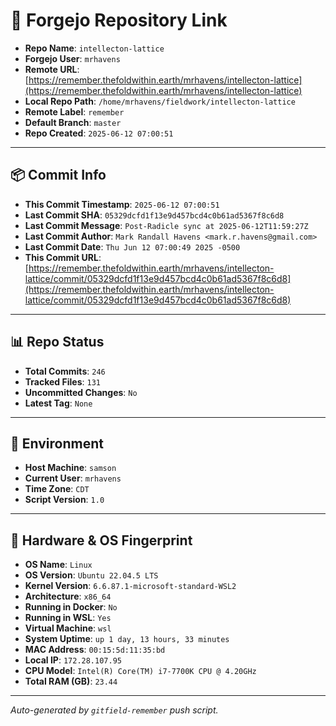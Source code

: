 # 🔗 Forgejo Repository Link

- **Repo Name**: `intellecton-lattice`
- **Forgejo User**: `mrhavens`
- **Remote URL**: [https://remember.thefoldwithin.earth/mrhavens/intellecton-lattice](https://remember.thefoldwithin.earth/mrhavens/intellecton-lattice)
- **Local Repo Path**: `/home/mrhavens/fieldwork/intellecton-lattice`
- **Remote Label**: `remember`
- **Default Branch**: `master`
- **Repo Created**: `2025-06-12 07:00:51`

---

## 📦 Commit Info

- **This Commit Timestamp**: `2025-06-12 07:00:51`
- **Last Commit SHA**: `05329dcfd1f13e9d457bcd4c0b61ad5367f8c6d8`
- **Last Commit Message**: `Post-Radicle sync at 2025-06-12T11:59:27Z`
- **Last Commit Author**: `Mark Randall Havens <mark.r.havens@gmail.com>`
- **Last Commit Date**: `Thu Jun 12 07:00:49 2025 -0500`
- **This Commit URL**: [https://remember.thefoldwithin.earth/mrhavens/intellecton-lattice/commit/05329dcfd1f13e9d457bcd4c0b61ad5367f8c6d8](https://remember.thefoldwithin.earth/mrhavens/intellecton-lattice/commit/05329dcfd1f13e9d457bcd4c0b61ad5367f8c6d8)

---

## 📊 Repo Status

- **Total Commits**: `246`
- **Tracked Files**: `131`
- **Uncommitted Changes**: `No`
- **Latest Tag**: `None`

---

## 🧭 Environment

- **Host Machine**: `samson`
- **Current User**: `mrhavens`
- **Time Zone**: `CDT`
- **Script Version**: `1.0`

---

## 🧬 Hardware & OS Fingerprint

- **OS Name**: `Linux`
- **OS Version**: `Ubuntu 22.04.5 LTS`
- **Kernel Version**: `6.6.87.1-microsoft-standard-WSL2`
- **Architecture**: `x86_64`
- **Running in Docker**: `No`
- **Running in WSL**: `Yes`
- **Virtual Machine**: `wsl`
- **System Uptime**: `up 1 day, 13 hours, 33 minutes`
- **MAC Address**: `00:15:5d:11:35:bd`
- **Local IP**: `172.28.107.95`
- **CPU Model**: `Intel(R) Core(TM) i7-7700K CPU @ 4.20GHz`
- **Total RAM (GB)**: `23.44`

---

_Auto-generated by `gitfield-remember` push script._
